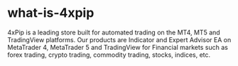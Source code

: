 # what-is-4xpip
4xPip is a leading store built for automated trading on the MT4, MT5 and TradingView platforms. Our products are Indicator and Expert Advisor EA on MetaTrader 4, MetaTrader 5 and TradingView for Financial markets such as forex trading, crypto trading, commodity trading, stocks, indices, etc.

